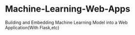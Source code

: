 # Machine-Learning-Web-Apps
Building and Embedding Machine Learning Model into a Web Application(With Flask,etc)
